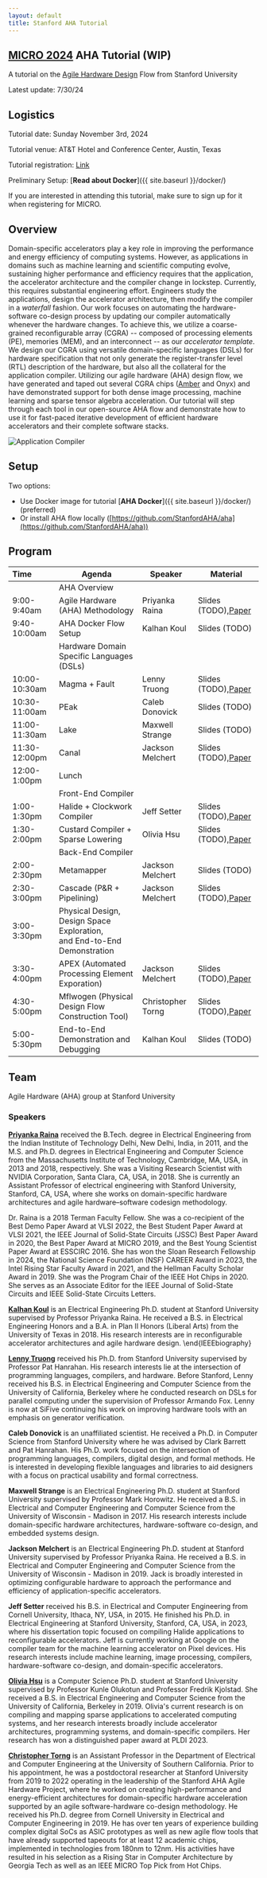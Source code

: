 ```yaml
---
layout: default
title: Stanford AHA Tutorial
---
```

## [MICRO 2024](https://microarch.org/micro57/index.php) AHA Tutorial (WIP)

A tutorial on the [Agile Hardware Design](https://aha.stanford.edu/) Flow from Stanford University

Latest update: 7/30/24

## Logistics

Tutorial date: Sunday November 3rd, 2024

Tutorial venue: AT&T Hotel and Conference Center, Austin, Texas

Tutorial registration: [Link](https://microarch.org/micro57/attend/register.php)

Preliminary Setup: [**Read about Docker**]({{ site.baseurl }}/docker/)

If you are interested in attending this tutorial, make sure to sign up for it when registering for MICRO.

## Overview

Domain-specific accelerators play a key role in improving the performance and energy efficiency of computing systems. However, as applications in domains such as machine learning and scientific computing evolve, sustaining higher performance and efficiency requires that the application, the accelerator architecture and the compiler change in lockstep. Currently, this requires substantial engineering effort. Engineers study the applications, design the accelerator architecture, then modify the compiler in a *waterfall* fashion. Our work focuses on automating the hardware-software co-design process by updating our compiler automatically whenever the hardware changes. To achieve this, we utilize a coarse-grained reconfigurable array (CGRA) -- composed of processing elements (PE), memories (MEM), and an interconnect -- as our *accelerator template*. We design our CGRA using versatile domain-specific languages (DSLs) for hardware specification that not only generate the register-transfer level (RTL) description of the hardware, but also all the collateral for the application compiler. Utilizing our agile hardware (AHA)  design flow, we have generated and taped out several CGRA chips ([Amber](https://ieeexplore.ieee.org/document/10258121) and Onyx) and have demonstrated support for both dense image processing, machine learning and sparse tensor algebra acceleration. Our tutorial will step through each tool in our open-source AHA flow and demonstrate how to use it for fast-paced iterative development of efficient hardware accelerators and their complete software stacks.

![Application Compiler](https://raw.githubusercontent.com/StanfordAHA/aha_tutorial/main/assets/images/application_compiler1.jpg)

## Setup

Two options:

* Use Docker image for tutorial [**AHA Docker**]({{ site.baseurl }}/docker/) (preferred)
* Or install AHA flow locally ([https://github.com/StanfordAHA/aha](https://github.com/StanfordAHA/aha))

## Program


| Time          | Agenda                                                                       | Speaker           | Material                                                                      |
| :-------------- | ------------------------------------------------------------------------------ | ------------------- | ------------------------------------------------------------------------------- |
|               | AHA Overview                                                                 |                   |                                                                               |
| 9:00-9:40am   | Agile Hardware (AHA) Methodology                                             | Priyanka Raina    | Slides (TODO),[Paper](https://dl.acm.org/doi/10.1145/3534933)                 |
| 9:40-10:00am  | AHA Docker Flow Setup                                                        | Kalhan Koul       | Slides (TODO)                                                                 |
|               | Hardware Domain Specific Languages (DSLs)                                    |                   |                                                                               |
| 10:00-10:30am | Magma + Fault                                                                | Lenny Truong      | Slides (TODO),[Paper](https://dl.acm.org/doi/10.1007/978-3-030-53288-8_19)    |
| 10:30-11:00am | PEak                                                                         | Caleb Donovick    | Slides (TODO)                                                                 |
| 11:00-11:30am | Lake                                                                         | Maxwell Strange   | Slides (TODO)                                                                 |
| 11:30-12:00pm | Canal                                                                        | Jackson Melchert  | Slides (TODO),[Paper](https://ieeexplore.ieee.org/document/10105430)          |
| 12:00-1:00pm  | Lunch                                                                        |                   |                                                                               |
|               | Front-End Compiler                                                           |                   |                                                                               |
| 1:00-1:30pm   | Halide + Clockwork Compiler                                                  | Jeff Setter       | Slides (TODO),[Paper](https://dl.acm.org/doi/10.1145/3572908)                 |
| 1:30-2:00pm   | Custard Compiler + Sparse Lowering                                           | Olivia Hsu        | Slides (TODO),[Paper](https://dl.acm.org/doi/10.1145/3582016.3582051)         |
|               | Back-End Compiler                                                            |                   |                                                                               |
| 2:00-2:30pm   | Metamapper                                                                   | Jackson Melchert  | Slides (TODO)                                                                 |
| 2:30-3:00pm   | Cascade (P&R + Pipelining)                                                   | Jackson Melchert  | Slides (TODO),[Paper](https://ieeexplore.ieee.org/abstract/document/10504565) |
| 3:00-3:30pm   | Physical Design, Design Space Exploration,<br />and End-to-End Demonstration |                   |                                                                               |
| 3:30-4:00pm   | APEX (Automated Processing Element Exporation)                               | Jackson Melchert  | Slides (TODO),[Paper](https://dl.acm.org/doi/abs/10.1145/3582016.3582070)     |
| 4:30-5:00pm   | Mflwogen (Physical Design Flow Construction Tool)                            | Christopher Torng | Slides (TODO),[Paper](https://dl.acm.org/doi/10.1145/3489517.3530633)         |
| 5:00-5:30pm   | End-to-End Demonstration and Debugging                                       | Kalhan Koul       | Slides (TODO)                                                                 |

## Team

Agile Hardware (AHA) group at Stanford University

### Speakers

**[Priyanka Raina](https://priyanka-raina.github.io)** received the B.Tech. degree in Electrical Engineering from the Indian Institute of Technology Delhi, New Delhi, India, in 2011, and the M.S. and Ph.D. degrees in Electrical Engineering and Computer Science from the Massachusetts Institute of Technology, Cambridge, MA, USA, in 2013 and 2018, respectively. She was a Visiting Research Scientist with NVIDIA Corporation, Santa Clara, CA, USA, in 2018. She is currently an Assistant Professor of electrical engineering with Stanford University, Stanford, CA, USA, where she works on domain-specific hardware architectures and agile hardware–software codesign methodology.

Dr. Raina is a 2018 Terman Faculty Fellow. She was a co-recipient of the Best Demo Paper Award at VLSI 2022, the Best Student Paper Award at VLSI 2021, the IEEE Journal of Solid-State Circuits (JSSC) Best Paper Award in 2020, the Best Paper Award at MICRO 2019, and the Best Young Scientist Paper Award at ESSCIRC 2016. She has won the Sloan Research Fellowship in 2024, the National Science Foundation (NSF) CAREER Award in 2023, the Intel Rising Star Faculty Award in 2021, and the Hellman Faculty Scholar Award in 2019. She was the Program Chair of the IEEE Hot Chips in 2020. She serves as an Associate Editor for the IEEE Journal of Solid-State Circuits and IEEE Solid-State Circuits Letters.

**[Kalhan Koul](https://www.linkedin.com/in/kalhan-koul/)** is an Electrical Engineering Ph.D. student at Stanford University supervised by Professor Priyanka Raina. He received a B.S. in Electrical Engineering Honors and a B.A. in Plan II Honors (Liberal Arts) from the University of Texas in 2018. His research interests are in reconfigurable accelerator architectures and agile hardware design.
\end{IEEEbiography}

**[Lenny Truong](https://truong.io/)** received his Ph.D. from Stanford University supervised by Professor Pat Hanrahan.
His research interests lie at the intersection of programming languages, compilers, and hardware.
Before Stanford, Lenny received his B.S. in Electrical Engineering and Computer Science from the University of California, Berkeley where he conducted research on DSLs for parallel computing under the supervision of Professor Armando Fox. Lenny is now at SiFive continuing his work on improving hardware tools with an emphasis on generator verification.

**Caleb Donovick** is an unaffiliated scientist.  He received a Ph.D. in Computer Science from Stanford University where he was advised by Clark Barrett and Pat Hanrahan.  His Ph.D. work focused on the intersection of programming languages, compilers, digital design, and formal methods. He is interested in developing flexible languages and libraries to aid designers with a focus on practical usability and formal correctness.

**Maxwell Strange** is an Electrical Engineering Ph.D. student at Stanford University supervised by Professor Mark Horowitz. He received a B.S. in Electrical and Computer Engineering and Computer Science from the University of Wisconsin - Madison in 2017. His research interests include domain-specific hardware architectures, hardware-software co-design, and embedded systems design.

**Jackson Melchert** is an Electrical Engineering Ph.D. student at Stanford University supervised by Professor Priyanka Raina. He received a B.S. in Electrical and Computer Engineering and Computer Science from the University of Wisconsin - Madison in 2019. Jack is broadly interested in optimizing configurable hardware to approach the performance and efficiency of application-specific accelerators.

**Jeff Setter** received his B.S. in Electrical and Computer Engineering from Cornell University, Ithaca, NY, USA, in 2015. He finished his Ph.D. in Electrical Engineering at Stanford University, Stanford, CA, USA, in 2023, where his dissertation topic focused on compiling Halide applications to reconfigurable accelerators. Jeff is currently working at Google on the compiler team for the machine learning accelerator on Pixel devices. His research interests include machine learning, image processing, compilers, hardware-software co-design, and domain-specific accelerators.

**[Olivia Hsu](https://weiya711.github.io/)** is a Computer Science Ph.D. student at Stanford University supervised by Professor Kunle Olukotun and Professor Fredrik Kjolstad. She received a B.S. in Electrical Engineering and Computer Science from the University of California, Berkeley in 2019. Olivia's current research is on compiling and mapping sparse applications to accelerated computing systems, and her research interests broadly include accelerator architectures, programming systems, and domain-specific compilers. Her research has won a distinguished paper award at PLDI 2023.

**[Christopher Torng](https://ctorng.com/)** is an Assistant Professor in the Department of Electrical and Computer Engineering at the University of Southern California. Prior to his appointment, he was a postdoctoral researcher at Stanford University from 2019 to 2022 operating in the leadership of the Stanford AHA Agile Hardware Project, where he worked on creating high-performance and energy-efficient architectures for domain-specific hardware acceleration supported by an agile software-hardware co-design methodology. He received his Ph.D. degree from Cornell University in Electrical and Computer Engineering in 2019. He has over ten years of experience building complex digital SoCs as ASIC prototypes as well as new agile flow tools that have already supported tapeouts for at least 12 academic chips, implemented in technologies from 180nm to 12nm. His activities have resulted in his selection as a Rising Star in Computer Architecture by Georgia Tech as well as an IEEE MICRO Top Pick from Hot Chips.
